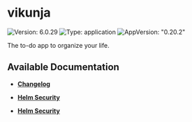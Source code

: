 # vikunja

![Version: 6.0.29](https://img.shields.io/badge/Version-6.0.29-informational?style=flat-square) ![Type: application](https://img.shields.io/badge/Type-application-informational?style=flat-square) ![AppVersion: "0.20.2"](https://img.shields.io/badge/AppVersion-"0.20.2"-informational?style=flat-square)

The to-do app to organize your life.

## Available Documentation

- [**Changelog**](CHANGELOG)

- [**Helm Security**](container-security)

- [**Helm Security**](helm-security)

